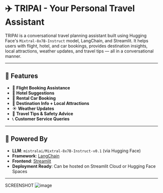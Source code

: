 # ✈️ TRIPAI - Your Personal Travel Assistant

TRIPAI  is a conversational travel planning assistant built using Hugging Face's `Mixtral-8x7B-Instruct` model, LangChain, and Streamlit. It helps users with flight, hotel, and car bookings, provides destination insights, local attractions, weather updates, and travel tips — all in a conversational manner.

---

## 📌 Features

- 🛫 **Flight Booking Assistance**  
- 🏨 **Hotel Suggestions**  
- 🚗 **Rental Car Booking**  
- 📍 **Destination Info + Local Attractions**  
- ☀️ **Weather Updates**  
- 🧳 **Travel Tips & Safety Advice**  
- 📞 **Customer Service Queries**  

---

## 🧠 Powered By

- **LLM**: `mistralai/Mixtral-8x7B-Instruct-v0.1` (via Hugging Face)  
- **Framework**: [LangChain](https://www.langchain.com/)  
- **Frontend**: [Streamlit](https://streamlit.io/)  
- **Deployment Ready**: Can be hosted on Streamlit Cloud or Hugging Face Spaces  

---
SCREENSHOT
![image](https://github.com/user-attachments/assets/c897fd8f-c184-4f14-86bc-d10f70391a3a)


